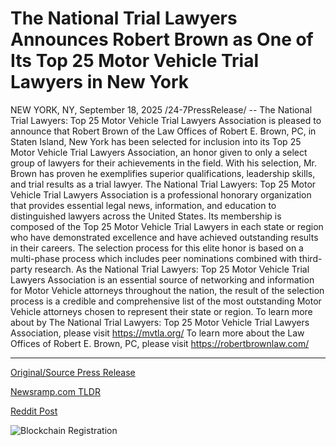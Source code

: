 # The National Trial Lawyers Announces Robert Brown as One of Its Top 25 Motor Vehicle Trial Lawyers in New York

NEW YORK, NY, September 18, 2025 /24-7PressRelease/ -- The National Trial Lawyers: Top 25 Motor Vehicle Trial Lawyers Association is pleased to announce that Robert Brown of the Law Offices of Robert E. Brown, PC, in Staten Island, New York has been selected for inclusion into its Top 25 Motor Vehicle Trial Lawyers Association, an honor given to only a select group of lawyers for their achievements in the field. With his selection, Mr. Brown has proven he exemplifies superior qualifications, leadership skills, and trial results as a trial lawyer.   The National Trial Lawyers: Top 25 Motor Vehicle Trial Lawyers Association is a professional honorary organization that provides essential legal news, information, and education to distinguished lawyers across the United States. Its membership is composed of the Top 25 Motor Vehicle Trial Lawyers in each state or region who have demonstrated excellence and have achieved outstanding results in their careers.   The selection process for this elite honor is based on a multi-phase process which includes peer nominations combined with third-party research. As the National Trial Lawyers: Top 25 Motor Vehicle Trial Lawyers Association is an essential source of networking and information for Motor Vehicle attorneys throughout the nation, the result of the selection process is a credible and comprehensive list of the most outstanding Motor Vehicle attorneys chosen to represent their state or region.   To learn more about by The National Trial Lawyers: Top 25 Motor Vehicle Trial Lawyers Association, please visit https://mvtla.org/  To learn more about the Law Offices of Robert E. Brown, PC, please visit https://robertbrownlaw.com/ 

---

[Original/Source Press Release](https://www.24-7pressrelease.com/press-release/526923/the-national-trial-lawyers-announces-robert-brown-as-one-of-its-top-25-motor-vehicle-trial-lawyers-in-new-york)
                    

[Newsramp.com TLDR](https://newsramp.com/curated-news/ny-attorney-robert-brown-honored-among-top-25-motor-vehicle-trial-lawyers/305ca8dd136b139fea3cd055b5daeb94) 

 



[Reddit Post](https://www.reddit.com/r/newsramp/comments/1nk1uca/ny_attorney_robert_brown_honored_among_top_25/) 



![Blockchain Registration](https://cdn.newsramp.app/24-7PressRelease/qrcode/259/18/vastYYcy.webp)